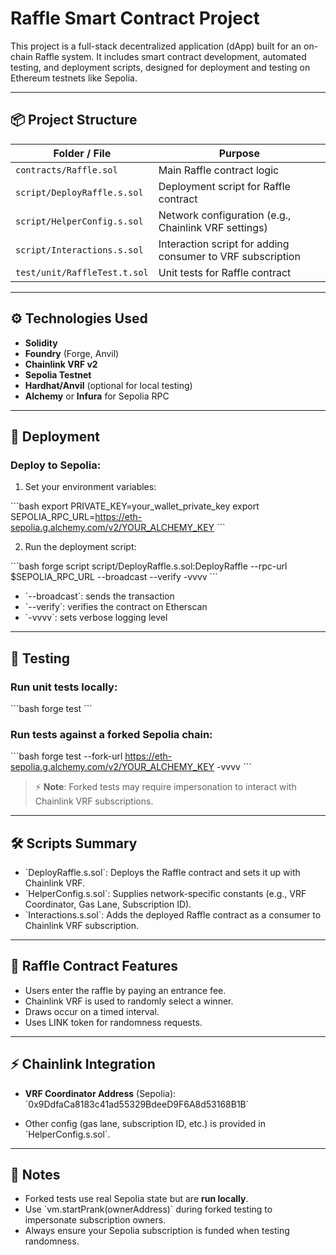 # Raffle Smart Contract Project

This project is a full-stack decentralized application (dApp) built for an on-chain Raffle system. It includes smart contract development, automated testing, and deployment scripts, designed for deployment and testing on Ethereum testnets like Sepolia.

---

## 📦 Project Structure

| Folder / File                 | Purpose                                                           |
| ---------------------------- | ----------------------------------------------------------------- |
| `contracts/Raffle.sol`        | Main Raffle contract logic                                        |
| `script/DeployRaffle.s.sol`   | Deployment script for Raffle contract                             |
| `script/HelperConfig.s.sol`   | Network configuration (e.g., Chainlink VRF settings)              |
| `script/Interactions.s.sol`   | Interaction script for adding consumer to VRF subscription        |
| `test/unit/RaffleTest.t.sol`  | Unit tests for Raffle contract                                    |

---

## ⚙️ Technologies Used

- **Solidity**
- **Foundry** (Forge, Anvil)
- **Chainlink VRF v2**
- **Sepolia Testnet**
- **Hardhat/Anvil** (optional for local testing)
- **Alchemy** or **Infura** for Sepolia RPC

---

## 🚀 Deployment

### Deploy to Sepolia:

1. Set your environment variables:

\`\`\`bash
export PRIVATE_KEY=your_wallet_private_key
export SEPOLIA_RPC_URL=https://eth-sepolia.g.alchemy.com/v2/YOUR_ALCHEMY_KEY
\`\`\`

2. Run the deployment script:

\`\`\`bash
forge script script/DeployRaffle.s.sol:DeployRaffle --rpc-url $SEPOLIA_RPC_URL --broadcast --verify -vvvv
\`\`\`

- \`--broadcast\`: sends the transaction  
- \`--verify\`: verifies the contract on Etherscan  
- \`-vvvv\`: sets verbose logging level  

---

## 🧪 Testing

### Run unit tests locally:

\`\`\`bash
forge test
\`\`\`

### Run tests against a forked Sepolia chain:

\`\`\`bash
forge test --fork-url https://eth-sepolia.g.alchemy.com/v2/YOUR_ALCHEMY_KEY -vvvv
\`\`\`

> ⚡ **Note**: Forked tests may require impersonation to interact with Chainlink VRF subscriptions.

---

## 🛠️ Scripts Summary

- \`DeployRaffle.s.sol\`: Deploys the Raffle contract and sets it up with Chainlink VRF.
- \`HelperConfig.s.sol\`: Supplies network-specific constants (e.g., VRF Coordinator, Gas Lane, Subscription ID).
- \`Interactions.s.sol\`: Adds the deployed Raffle contract as a consumer to Chainlink VRF subscription.

---

## 📜 Raffle Contract Features

- Users enter the raffle by paying an entrance fee.
- Chainlink VRF is used to randomly select a winner.
- Draws occur on a timed interval.
- Uses LINK token for randomness requests.

---

## ⚡ Chainlink Integration

- **VRF Coordinator Address** (Sepolia):  
  \`0x9DdfaCa8183c41ad55329BdeeD9F6A8d53168B1B\`

- Other config (gas lane, subscription ID, etc.) is provided in \`HelperConfig.s.sol\`.

---

## 🧹 Notes

- Forked tests use real Sepolia state but are **run locally**.
- Use \`vm.startPrank(ownerAddress)\` during forked testing to impersonate subscription owners.
- Always ensure your Sepolia subscription is funded when testing randomness.



